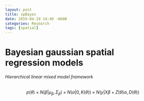 ```yaml
---
layout: post
title: spBayes
date: 2019-04-19 14:49 -0600
categories: Research
tags: [spatial]
---
```


# Bayesian gaussian spatial regression models

###### Hierarchical linear mixed model framework

$$
p(\theta)\times N(\beta|\mu_{\beta},\Sigma_{\beta})\times N(\alpha|0,K(\theta))\times N(y|X\beta+Z(\theta)\alpha,D(\theta))
$$
